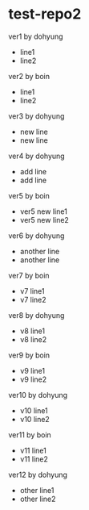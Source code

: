 # test-repo2

ver1 by dohyung
  - line1
  - line2

ver2 by boin
  - line1
  - line2

ver3 by dohyung
  - new line
  - new line  

ver4 by dohyung
  - add line
  - add line

ver5 by boin
  - ver5 new line1
  - ver5 new line2

ver6 by dohyung
  - another line
  - another line

ver7 by boin
  - v7 line1
  - v7 line2

ver8 by dohyung
  - v8 line1
  - v8 line2

ver9 by boin
  - v9 line1
  - v9 line2

ver10 by dohyung
  - v10 line1
  - v10 line2

ver11 by boin
  - v11 line1
  - v11 line2

ver12 by dohyung
  - other line1
  - other line2
